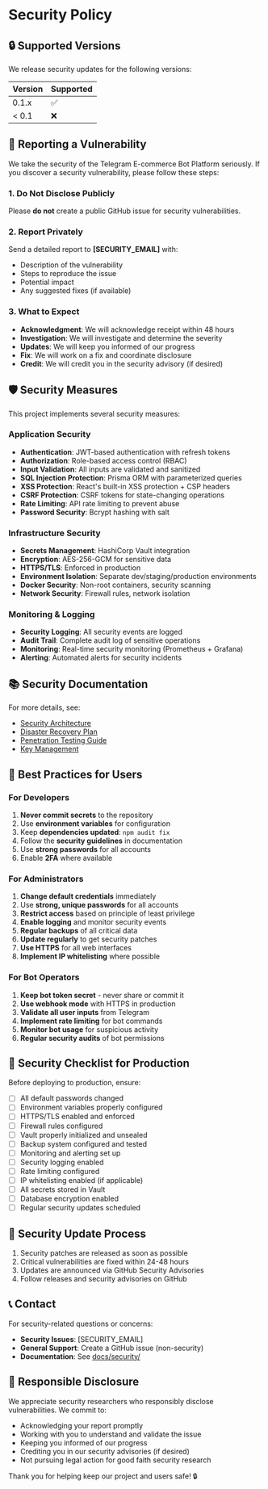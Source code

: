# Security Policy

## 🔒 Supported Versions

We release security updates for the following versions:

| Version | Supported          |
| ------- | ------------------ |
| 0.1.x   | :white_check_mark: |
| < 0.1   | :x:                |

## 🐛 Reporting a Vulnerability

We take the security of the Telegram E-commerce Bot Platform seriously. If you discover a security vulnerability, please follow these steps:

### 1. Do Not Disclose Publicly

Please **do not** create a public GitHub issue for security vulnerabilities.

### 2. Report Privately

Send a detailed report to **[SECURITY_EMAIL]** with:

- Description of the vulnerability
- Steps to reproduce the issue
- Potential impact
- Any suggested fixes (if available)

### 3. What to Expect

- **Acknowledgment**: We will acknowledge receipt within 48 hours
- **Investigation**: We will investigate and determine the severity
- **Updates**: We will keep you informed of our progress
- **Fix**: We will work on a fix and coordinate disclosure
- **Credit**: We will credit you in the security advisory (if desired)

## 🛡️ Security Measures

This project implements several security measures:

### Application Security

- **Authentication**: JWT-based authentication with refresh tokens
- **Authorization**: Role-based access control (RBAC)
- **Input Validation**: All inputs are validated and sanitized
- **SQL Injection Protection**: Prisma ORM with parameterized queries
- **XSS Protection**: React's built-in XSS protection + CSP headers
- **CSRF Protection**: CSRF tokens for state-changing operations
- **Rate Limiting**: API rate limiting to prevent abuse
- **Password Security**: Bcrypt hashing with salt

### Infrastructure Security

- **Secrets Management**: HashiCorp Vault integration
- **Encryption**: AES-256-GCM for sensitive data
- **HTTPS/TLS**: Enforced in production
- **Environment Isolation**: Separate dev/staging/production environments
- **Docker Security**: Non-root containers, security scanning
- **Network Security**: Firewall rules, network isolation

### Monitoring & Logging

- **Security Logging**: All security events are logged
- **Audit Trail**: Complete audit log of sensitive operations
- **Monitoring**: Real-time security monitoring (Prometheus + Grafana)
- **Alerting**: Automated alerts for security incidents

## 📚 Security Documentation

For more details, see:

- [Security Architecture](docs/security/security-architecture-overview.md)
- [Disaster Recovery Plan](docs/security/disaster-recovery-documentation.md)
- [Penetration Testing Guide](docs/security/penetration-testing-guide.md)
- [Key Management](docs/security/key-hierarchy-specification.md)

## 🔐 Best Practices for Users

### For Developers

1. **Never commit secrets** to the repository
2. Use **environment variables** for configuration
3. Keep **dependencies updated**: `npm audit fix`
4. Follow the **security guidelines** in documentation
5. Use **strong passwords** for all accounts
6. Enable **2FA** where available

### For Administrators

1. **Change default credentials** immediately
2. Use **strong, unique passwords** for all accounts
3. **Restrict access** based on principle of least privilege
4. **Enable logging** and monitor security events
5. **Regular backups** of all critical data
6. **Update regularly** to get security patches
7. **Use HTTPS** for all web interfaces
8. **Implement IP whitelisting** where possible

### For Bot Operators

1. **Keep bot token secret** - never share or commit it
2. **Use webhook mode** with HTTPS in production
3. **Validate all user inputs** from Telegram
4. **Implement rate limiting** for bot commands
5. **Monitor bot usage** for suspicious activity
6. **Regular security audits** of bot permissions

## 🚨 Security Checklist for Production

Before deploying to production, ensure:

- [ ] All default passwords changed
- [ ] Environment variables properly configured
- [ ] HTTPS/TLS enabled and enforced
- [ ] Firewall rules configured
- [ ] Vault properly initialized and unsealed
- [ ] Backup system configured and tested
- [ ] Monitoring and alerting set up
- [ ] Security logging enabled
- [ ] Rate limiting configured
- [ ] IP whitelisting enabled (if applicable)
- [ ] All secrets stored in Vault
- [ ] Database encryption enabled
- [ ] Regular security updates scheduled

## 🔄 Security Update Process

1. Security patches are released as soon as possible
2. Critical vulnerabilities are fixed within 24-48 hours
3. Updates are announced via GitHub Security Advisories
4. Follow releases and security advisories on GitHub

## 📞 Contact

For security-related questions or concerns:

- **Security Issues**: [SECURITY_EMAIL]
- **General Support**: Create a GitHub issue (non-security)
- **Documentation**: See [docs/security/](docs/security/)

## 🙏 Responsible Disclosure

We appreciate security researchers who responsibly disclose vulnerabilities. We commit to:

- Acknowledging your report promptly
- Working with you to understand and validate the issue
- Keeping you informed of our progress
- Crediting you in our security advisories (if desired)
- Not pursuing legal action for good faith security research

Thank you for helping keep our project and users safe! 🔒
